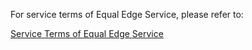 For service terms of Equal Edge Service, please refer to:

[Service Terms of Equal Edge Service](https://docs.jdcloud.com/en/product-service-agreement/jd-cloud-equal-edgeService-terms-of-service)
